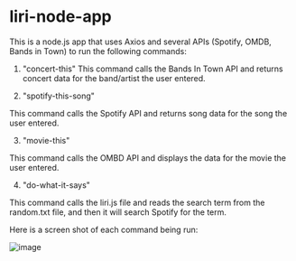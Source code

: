 # liri-node-app

This is a node.js app that uses Axios and several APIs (Spotify, OMDB, Bands in Town) to run the following commands:

1) "concert-this"
This command calls the Bands In Town API and returns concert data for the band/artist the user entered.

2) "spotify-this-song"

This command calls the Spotify API and returns song data for the song the user entered.

3) "movie-this"

This command calls the OMBD API and displays the data for the movie the user entered.

4) "do-what-it-says"

This command calls the liri.js file and reads the search term from the random.txt file, and then it will search Spotify for the term. 

Here is a screen shot of each command being run:

![image](https://user-images.githubusercontent.com/47361606/57480419-423bf600-7265-11e9-8ab8-f0163ce11c0d.png)
